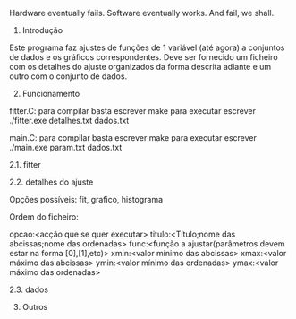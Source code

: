 Hardware eventually fails. Software eventually works. And fail, we shall.

1. Introdução

Este programa faz ajustes de funções de 1 variável (até agora) a conjuntos de dados e os gráficos correspondentes. Deve ser fornecido um ficheiro com os detalhes do ajuste organizados da forma descrita adiante e um outro com o conjunto de dados.


2. Funcionamento

fitter.C:
para compilar basta escrever make
para executar escrever ./fitter.exe detalhes.txt dados.txt

main.C:
para compilar basta escrever make
para executar escrever ./main.exe param.txt dados.txt


2.1. fitter

2.2. detalhes do ajuste

Opções possíveis: fit, grafico, histograma

Ordem do ficheiro:

opcao:<acção que se quer executar>
titulo:<Título;nome das abcissas;nome das ordenadas>
func:<função a ajustar(parâmetros devem estar na forma [0],[1],etc)>
xmin:<valor mínimo das abcissas>
xmax:<valor máximo das abcissas>
ymin:<valor mínimo das ordenadas>
ymax:<valor máximo das ordenadas>

2.3. dados


3. Outros



